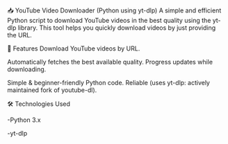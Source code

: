 📥 YouTube Video Downloader (Python using yt-dlp)
A simple and efficient Python script to download YouTube videos in the best quality using the yt-dlp library. This tool helps you quickly download videos by just providing the URL.

🚀 Features
Download YouTube videos by URL.

Automatically fetches the best available quality.
Progress updates while downloading.

Simple & beginner-friendly Python code.
Reliable (uses yt-dlp: actively maintained fork of youtube-dl).

🛠️ Technologies Used

-Python 3.x

-yt-dlp

